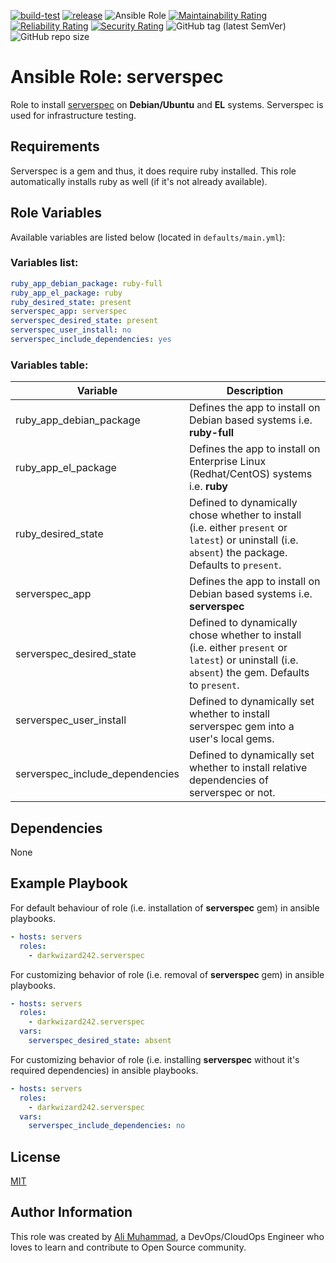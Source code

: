 [![build-test](https://github.com/darkwizard242/ansible-role-serverspec/workflows/build-and-test/badge.svg?branch=master)](https://github.com/darkwizard242/ansible-role-serverspec/actions?query=workflow%3Abuild-and-test) [![release](https://github.com/darkwizard242/ansible-role-serverspec/workflows/release/badge.svg)](https://github.com/darkwizard242/ansible-role-serverspec/actions?query=workflow%3Arelease) ![Ansible Role](https://img.shields.io/ansible/role/d/darkwizard242/serverspec) [![Maintainability Rating](https://sonarcloud.io/api/project_badges/measure?project=ansible-role-serverspec&metric=sqale_rating)](https://sonarcloud.io/dashboard?id=ansible-role-serverspec) [![Reliability Rating](https://sonarcloud.io/api/project_badges/measure?project=ansible-role-serverspec&metric=reliability_rating)](https://sonarcloud.io/dashboard?id=ansible-role-serverspec) [![Security Rating](https://sonarcloud.io/api/project_badges/measure?project=ansible-role-serverspec&metric=security_rating)](https://sonarcloud.io/dashboard?id=ansible-role-serverspec) ![GitHub tag (latest SemVer)](https://img.shields.io/github/tag/darkwizard242/ansible-role-serverspec?label=release) ![GitHub repo size](https://img.shields.io/github/repo-size/darkwizard242/ansible-role-serverspec?color=orange&style=flat-square)

# Ansible Role: serverspec

Role to install [serverspec](https://serverspec.org/) on **Debian/Ubuntu** and **EL** systems. Serverspec is used for infrastructure testing.

## Requirements

Serverspec is a gem and thus, it does require ruby installed. This role automatically installs ruby as well (if it's not already available).

## Role Variables

Available variables are listed below (located in `defaults/main.yml`):

### Variables list:

```yaml
ruby_app_debian_package: ruby-full
ruby_app_el_package: ruby
ruby_desired_state: present
serverspec_app: serverspec
serverspec_desired_state: present
serverspec_user_install: no
serverspec_include_dependencies: yes
```

### Variables table:

Variable                        | Description
------------------------------- | ----------------------------------------------------------------------------------------------------------------------------------------------------
ruby_app_debian_package         | Defines the app to install on Debian based systems i.e. **ruby-full**
ruby_app_el_package             | Defines the app to install on Enterprise Linux (Redhat/CentOS) systems i.e. **ruby**
ruby_desired_state              | Defined to dynamically chose whether to install (i.e. either `present` or `latest`) or uninstall (i.e. `absent`) the package. Defaults to `present`.
serverspec_app                  | Defines the app to install on Debian based systems i.e. **serverspec**
serverspec_desired_state        | Defined to dynamically chose whether to install (i.e. either `present` or `latest`) or uninstall (i.e. `absent`) the gem. Defaults to `present`.
serverspec_user_install         | Defined to dynamically set whether to install serverspec gem into a user's local gems.
serverspec_include_dependencies | Defined to dynamically set whether to install relative dependencies of serverspec or not.

## Dependencies

None

## Example Playbook

For default behaviour of role (i.e. installation of **serverspec** gem) in ansible playbooks.

```yaml
- hosts: servers
  roles:
    - darkwizard242.serverspec
```

For customizing behavior of role (i.e. removal of **serverspec** gem) in ansible playbooks.

```yaml
- hosts: servers
  roles:
    - darkwizard242.serverspec
  vars:
    serverspec_desired_state: absent
```

For customizing behavior of role (i.e. installing **serverspec** without it's required dependencies) in ansible playbooks.

```yaml
- hosts: servers
  roles:
    - darkwizard242.serverspec
  vars:
    serverspec_include_dependencies: no
```

## License

[MIT](https://github.com/darkwizard242/ansible-role-serverspec/blob/master/LICENSE)

## Author Information

This role was created by [Ali Muhammad](https://www.alimuhammad.dev/), a DevOps/CloudOps Engineer who loves to learn and contribute to Open Source community.

